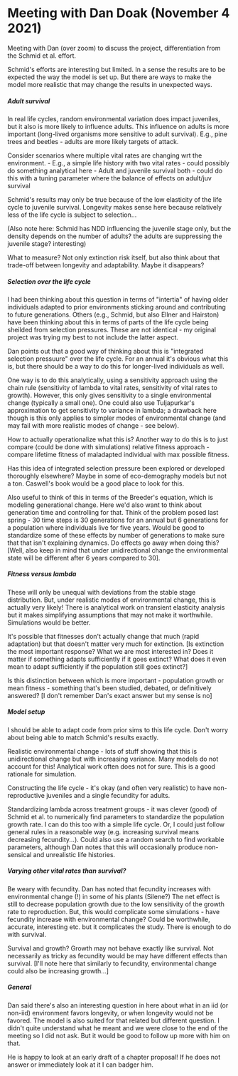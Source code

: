 # Meeting with Dan Doak (November 4 2021)

Meeting with Dan (over zoom) to discuss the project, differentiation from the Schmid et al. effort. 

Schmid's efforts are interesting but limited. In a sense the results are to be expected the way the model is set up. But there are ways to make the model more realistic that may change the results in unexpected ways.

##### Adult survival

In real life cycles, random environmental variation does impact juveniles, but it also is more likely to influence adults. This influence on adults is more important (long-lived organisms more sensitive to adult survival). E.g., pine trees and beetles - adults are more likely targets of attack.

Consider scenarios where multiple vital rates are changing wrt the environment. 
	- E.g., a simple life history with two vital rates - could possibly do something analytical here
	- Adult and juvenile survival both - could do this with a tuning parameter where the balance of effects on adult/juv survival

Schmid's results may only be true because of the low elasticity of the life cycle to juvenile survival. Longevity makes sense here because relatively less of the life cycle is subject to selection...

(Also note here: Schmid has NDD influencing the juvenile stage only, but the density depends on the number of adults? the adults are suppressing the juvenile stage? interesting)

What to measure? Not only extinction risk itself, but also think about that trade-off between longevity and adaptability. Maybe it disappears?

##### Selection over the life cycle

I had been thinking about this question in terms of "intertia" of having older individuals adapted to prior environments sticking around and contributing to future generations. Others (e.g., Schmid, but also Ellner and Hairston) have been thinking about this in terms of parts of the life cycle being sheilded from selection pressures. These are not identical - my original project was trying my best to not include the latter aspect.

Dan points out that a good way of thinking about this is "integrated selection pressuure" over the life cycle. For an annual it's obvious what this is, but there should be a way to do this for longer-lived individuals as well.

One way is to do this analytically, using a sensitivity approach using the chain rule (sensitivity of lambda to vital rates, sensitivity of vital rates to growth). However, this only gives sensitivity to a single environmental change (typically a small one). One could also use Tuljapurkar's approximation to get sensitivity to variance in lambda; a drawback here though is this only applies to simpler modes of environmental change (and may fail with more realistic modes of change - see below).

How to actually operationalize what this is? Another way to do this is to just compare (could be done with simulations) relative fitness approach - compare lifetime fitness of maladapted individual with max possible fitness.

Has this idea of integrated selection pressure been explored or developed thoroughly elsewhere? Maybe in some of eco-demography models but not a ton. Caswell's book would be a good place to look for this.

Also useful to think of this in terms of the Breeder's equation, which is modeling generational change. Here we'd also want to think about generation time and controlling for that. Think of the problem posed last spring - 30 time steps is 30 generations for an annual but 6 generations for a population where individuals live for five years. Would be good to standardize some of these effects by number of generations to make sure that that isn't explaining dynamics. Do effects go away when doing this? [Well, also keep in mind that under unidirectional change the environmental state will be different after 6 years compared to 30].

##### Fitness versus lambda

These will only be unequal with deviations from the stable stage distribution. But, under realistic modes of environmental change, this is actually very likely! There is analytical work on transient elasticity analysis but it makes simplifying assumptions that may not make it worthwhile. Simulations would be better.

It's possible that fitnesses don't actually change that much (rapid adaptation) but that doesn't matter very much for extinction. [Is extinction the most important response? What we are most interested in? Does it matter if something adapts sufficiently if it goes extinct? What does it even mean to adapt sufficiently if the population still goes extinct?]

Is this distinction between which is more important - population growth or mean fitness - something that's been studied, debated, or definitively answered? [I don't remember Dan's exact answer but my sense is no]

##### Model setup

I should be able to adapt code from prior sims to this life cycle. Don't worry about being able to match Schmid's results exactly. 

Realistic environmental change - lots of stuff showing that this is unidirectional change but with increasing variance. Many models do not account for this! Analytical work often does not for sure. This is a good rationale for simulation.

Constructing the life cycle - it's okay (and often very realistic) to have non-reproductive juveniles and a single fecundity for adults.

Standardizing lambda across treatment groups - it was clever (good) of Schmid et al. to numerically find parameters to standardize the population growth rate. I can do this too with a simple life cycle. Or, I could just follow general rules in a reasonable way (e.g. increasing survival means decreasing fecundity...). Could also use a random search to find workable parameters, although Dan notes that this will occasionally produce non-sensical and unrealistic life histories.

##### Varying other vital rates than survival?

Be weary with fecundity. Dan has noted that fecundity increases with environmental change (!) in some of his plants (Silene?) The net effect is still to decrease population growth due to the low sensitivity of the growth rate to reproduction. But, this would complicate some simulations - have fecundity increase with environmental change? Could be worthwhile, accurate, interesting etc. but it complicates the study. There is enough to do with survival.

Survival and growth? Growth may not behave exactly like survival. Not necessarily as tricky as fecundity would be may have different effects than survival. [I'll note here that similarly to fecundity, environmental change could also be increasing growth...]

##### General

Dan said there's also an interesting question in here about what in an iid (or non-iid) environment favors longevity, or when longevity would not be favored. The model is also suited for that related but different question. I didn't quite understand what he meant and we were close to the end of the meeting so I did not ask. But it would be good to follow up more with him on that.

He is happy to look at an early draft of a chapter proposal! If he does not answer or immediately look at it I can badger him.

